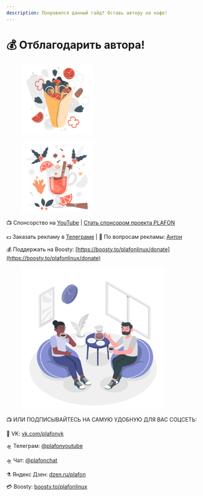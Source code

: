 ```yaml
---
description: Понравился данный гайд? Оставь автору на кофе!
---
```


# 💰 Отблагодарить автора!

<div>

<figure><img src="../.gitbook/assets/Shawarma-pana.png" alt="" width="188"><figcaption></figcaption></figure>

 

<figure><img src="../.gitbook/assets/Mulled wine-pana.png" alt="" width="188"><figcaption></figcaption></figure>

</div>

📺 Спонсорство на [YouTube](https://bit.ly/3MHNzWa) | [Стать спонсором проекта PLAFON](https://bit.ly/3MHNzWa)

💵 Заказать рекламу в [Телеграме](https://t.me/plafonyoutube) | 💬 По вопросам рекламы: [Aнтон](https://t.me/Toxblh)

💰 Поддержать на Boosty: [https://boosty.to/plafonlinux/donate](https://boosty.to/plafonlinux/donate)

<figure><img src="../.gitbook/assets/Coffee break-amico.png" alt="" width="375"><figcaption></figcaption></figure>

📺 ИЛИ ПОДПИСЫВАЙТЕСЬ НА САМУЮ УДОБНУЮ ДЛЯ ВАС СОЦСЕТЬ:

🚁 VK: [vk.com/plafonvk](https://vk.com/plafonvk)&#x20;

🛸 Телеграм: [@plafonyoutube](https://t.me/plafonyoutube)&#x20;

🛸 Чат: [@plafonchat](https://t.me/plafonchat)&#x20;

⚗️ Яндекс Дзен: [dzen.ru/plafon](https://dzen.ru/plafon)&#x20;

💳 Boosty: [boosty.to/plafonlinux](https://boosty.to/plafonlinux)

